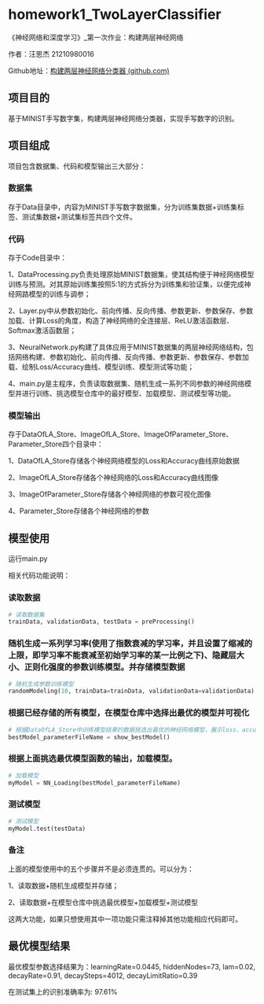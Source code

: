 # homework1_TwoLayerClassifier
《神经网络和深度学习》_第一次作业：构建两层神经网络

 作者：汪思杰 21210980016

Github地址：[构建两层神经网络分类器 (github.com)](https://github.com/WSiJie/homework1_TwoLayerClassifier)

## 项目目的
基于MINIST手写数字集，构建两层神经网络分类器，实现手写数字的识别。

## 项目组成
项目包含数据集、代码和模型输出三大部分：

### 数据集
存于Data目录中，内容为MINIST手写数字数据集，分为训练集数据+训练集标签、测试集数据+测试集标签共四个文件。

### 代码
存于Code目录中：

1、DataProcessing.py负责处理原始MINIST数据集，使其结构便于神经网络模型训练与预测。对其原始训练集按照5:1的方式拆分为训练集和验证集，以便完成神经网路模型的训练与调参；

2、Layer.py中从参数初始化、前向传播、反向传播、参数更新、参数保存、参数加载、计算Loss的角度，构造了神经网络的全连接层、ReLU激活函数层、Softmax激活函数层；

3、NeuralNetwork.py构建了具体应用于MINIST数据集的两层神经网络结构，包括网络构建、参数初始化、前向传播、反向传播、参数更新、参数保存、参数加载、绘制Loss/Accuracy曲线、模型训练、模型测试等功能；

4、main.py是主程序，负责读取数据集、随机生成一系列不同参数的神经网络模型并进行训练、挑选模型仓库中的最好模型、加载模型、测试模型等功能。

### 模型输出
存于DataOfLA_Store、ImageOfLA_Store、ImageOfParameter_Store、Parameter_Store四个目录中：

1、DataOfLA_Store存储各个神经网络模型的Loss和Accuracy曲线原始数据

2、ImageOfLA_Store存储各个神经网络的Loss和Accuracy曲线图像

3、ImageOfParameter_Store存储各个神经网络的参数可视化图像

4、Parameter_Store存储各个神经网络的参数

## 模型使用
运行main.py

相关代码功能说明：

### 读取数据
```python
# 读取数据集
trainData, validationData, testData = preProcessing()
```

### 随机生成一系列学习率(使用了指数衰减的学习率，并且设置了缩减的上限，即学习率不能衰减至初始学习率的某一比例之下)、隐藏层大小、正则化强度的参数训练模型。并存储模型数据
```python
# 随机生成参数训练模型
randomModeling(10, trainData=trainData, validationData=validationData)
```

### 根据已经存储的所有模型，在模型仓库中选择出最优的模型并可视化
```python
# 根据DataOfLA_Store中训练模型结果的数据挑选出最优的神经网络模型，展示loss、accuracy曲线、参数可视化
bestModel_parameterFileName = show_bestModel()
```

### 根据上面挑选最优模型函数的输出，加载模型。
```python
# 加载模型
myModel = NN_Loading(bestModel_parameterFileName)
```

### 测试模型
```python
# 测试模型
myModel.test(testData)
```

### 备注
上面的模型使用中的五个步骤并不是必须连贯的。可以分为：

1、读取数据+随机生成模型并存储；

2、读取数据+在模型仓库中挑选最优模型+加载模型+测试模型

这两大功能，如果只想使用其中一项功能只需注释掉其他功能相应代码即可。

## 最优模型结果
最优模型参数选择结果为：learningRate=0.0445, hiddenNodes=73, lam=0.02, decayRate=0.91, decaySteps=4012, decayLimitRatio=0.39

在测试集上的识别准确率为: 97.61%
